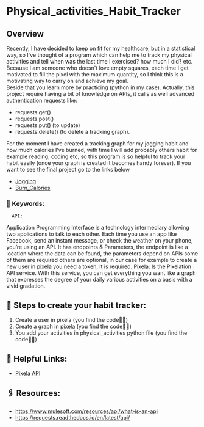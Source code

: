# Physical_activities_Habit_Tracker
## Overview
Recently, I have decided to keep on fit for my healthcare, but in a statistical way, so I've thought of a program which can help me to track my physical activities and tell when was the last time I exercised? how much I did? etc. Because I am someone who doesn't love empty squares, each time I get motivated to fill the pixel with the maximum quantity, so I think this is a motivating way to carry on and achieve my goal.\
Beside that you learn more by practicing (python in my case). Actually, this project require having a bit of knowledge on APIs, it calls as well advanced authentication requests like:                                                                               
- requests.get()                        
- requests.post()                                              
- requests.put() (to update)
- requests.delete() (to delete a tracking graph).                   

For the moment I have created a tracking graph for my jogging habit and how much calories I've burned, with time I will add probably others habit for example reading, coding etc, so this program is so helpful to track your habit easily (once your graph is created it becomes handy forever).
If you want to see the final project go to the links below
- [Jogging](https://pixe.la/v1/users/khouloud/graphs/graph1.html)
- [Burn_Calories](https://pixe.la/v1/users/khouloud/graphs/graph2.html)
### 📌 Keywords:
      API:
Application Programming Interface is a technology intermediary allowing two applications to talk to each other. Each time you use an app like Facebook, send an instant message, or check the weather on your phone, you’re using an API. It has endpoints & Parameters, the endpoint is like a location where the data can be found, the parameters depend on APIs some of them are required others are optional, in our case for example to create a new user in pixela you need a token, it is required.
      Pixela: 
Is the Pixelation API service. With this service, you can get everything you want like a graph that expresses the degree of your daily various activities on a basis with a vivid gradation.


## 📜 Steps to create your habit tracker:
1. Create a user in pixela (you find the code☝🏻)
2. Create a graph in pixela (you find the code☝🏻)
3. You add your activities in physical_activities python file (you find the code☝🏻)


## 🔎 Helpful Links:
- [Pixela API](https://pixe.la/)
## 🖇️ Resources:
- https://www.mulesoft.com/resources/api/what-is-an-api
- https://requests.readthedocs.io/en/latest/api/
